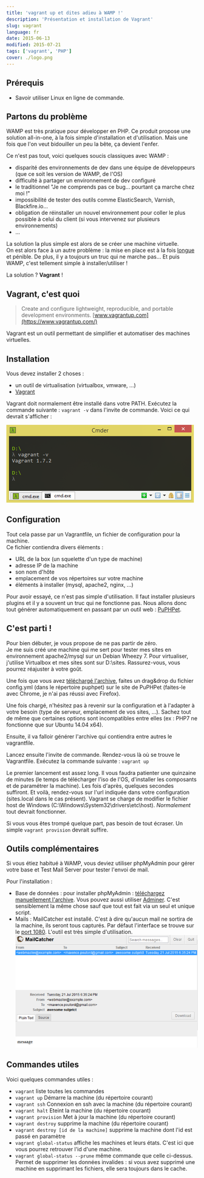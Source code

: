 ```yaml
---
title: 'vagrant up et dites adieu à WAMP !'
description: 'Présentation et installation de Vagrant'
slug: vagrant
language: fr
date: 2015-06-13
modified: 2015-07-21
tags: ['vagrant', 'PHP']
cover: ./logo.png
---
```


## Prérequis

- Savoir utiliser Linux en ligne de commande.

## Partons du problème

WAMP est très pratique pour développer en PHP. Ce produit propose une solution all-in-one, à la fois
simple d'installation et d'utilisation. Mais une fois que l'on veut bidouiller un peu la bête, ça
devient l'enfer.

Ce n'est pas tout, voici quelques soucis classiques avec WAMP :

- disparité des environnements de dev dans une équipe de développeurs (que ce soit les version de
  WAMP, de l'OS)
- difficulté à partager un environnement de dev configuré
- le traditionnel "Je ne comprends pas ce bug... pourtant ça marche chez moi !"
- impossibilité de tester des outils comme ElasticSearch, Varnish, Blackfire.io...
- obligation de réinstaller un nouvel environnement pour coller le plus possible à celui du client
  (si vous intervenez sur plusieurs environnements)
- ...

La solution la plus simple est alors de se créer une machine virtuelle.  
On est alors face à un autre problème : la mise en place est à la fois <u>longue</u> et pénible. De
plus, il y a toujours un truc qui ne marche pas... Et puis WAMP, c'est tellement simple à
installer/utiliser !

La solution ? **Vagrant** !

## Vagrant, c'est quoi

> Create and configure lightweight, reproducible, and portable development environments.
> [www.vagrantup.com](https://www.vagrantup.com/)

Vagrant est un outil permettant de simplifier et automatiser des machines virtuelles.

## Installation

Vous devez installer 2 choses :

- un outil de virtualisation (virtualbox, vmware, ...)
- [Vagrant](https://www.vagrantup.com/downloads.html)

Vagrant doit normalement être installé dans votre PATH. Exécutez la commande suivante : `vagrant -v`
dans l'invite de commande. Voici ce qui devrait s'afficher :

![vagrant version](./console.png)

## Configuration

Tout cela passe par un Vagrantfile, un fichier de configuration pour la machine.  
Ce fichier contiendra divers éléments :

- URL de la box (un squelette d'un type de machine)
- adresse IP de la machine
- son nom d'hôte
- emplacement de vos répertoires sur votre machine
- éléments à installer (mysql, apache2, nginx, ...)

Pour avoir essayé, ce n'est pas simple d'utilisation. Il faut installer plusieurs plugins et il y a
souvent un truc qui ne fonctionne pas. Nous allons donc tout générer automatiquement en passant par
un outil web : [PuPHPet](https://puphpet.com).

## C'est parti !

Pour bien débuter, je vous propose de ne pas partir de zéro.  
Je me suis créé une machine qui me sert pour tester mes sites en environnement apache2/mysql sur un
Debian Wheezy 7. Pour virtualiser, j'utilise Virtualbox et mes sites sont sur D:\sites.
Rassurez-vous, vous pourrez réajuster à votre goût.

Une fois que vous avez [téléchargé l'archive](https://github.com/maxpou/vagrant-sites-apache),
faites un drag&drop du fichier config.yml (dans le répertoire puphpet) sur le site de PuPHPet
(faites-le avec Chrome, je n'ai pas réussi avec Firefox).

Une fois chargé, n'hésitez pas à revenir sur la configuration et à l'adapter à votre besoin (type de
serveur, emplacement de vos sites, ...). Sachez tout de même que certaines options sont
incompatibles entre elles (ex : PHP7 ne fonctionne que sur Ubuntu 14.04 x64).

Ensuite, il va falloir générer l'archive qui contiendra entre autres le vagrantfile.

Lancez ensuite l'invite de commande. Rendez-vous là où se trouve le Vagrantfile. Exécutez la
commande suivante : `vagrant up`

Le premier lancement est assez long. Il vous faudra patienter une quinzaine de minutes (le temps de
télécharger l'iso de l'OS, d'installer les composants et de paramétrer la machine). Les fois
d'après, quelques secondes suffiront. Et voilà, rendez-vous sur l'url indiquée dans votre
configuration (sites.local dans le cas présent). Vagrant se charge de modifier le fichier host de
Windows (C:\Windows\System32\drivers\etc\host). _Normalement_ tout devrait fonctionner.

Si vous vous êtes trompé quelque part, pas besoin de tout écraser. Un simple `vagrant provision`
devrait suffire.

## Outils complémentaires

Si vous étiez habitué à WAMP, vous deviez utiliser phpMyAdmin pour gérer votre base et Test Mail
Server pour tester l'envoi de mail.

Pour l'installation :

- Base de données : pour installer phpMyAdmin :
  [téléchargez manuellement l'archive](https://files.phpmyadmin.net/phpMyAdmin/4.4.12/phpMyAdmin-4.4.12-all-languages.zip).
  Vous pouvez aussi utiliser [Adminer](http://www.adminer.org). C'est sensiblement la même chose
  sauf que tout est fait via un seul et unique script.
- Mails : MailCatcher est installé. C'est à dire qu'aucun mail ne sortira de la machine, ils seront
  tous capturés. Par défaut l'interface se trouve sur le [port 1080](http://sites.local:1080).
  L'outil est très simple d'utilisation. ![vagrant version](./mail.png)

## Commandes utiles

Voici quelques commandes utiles :

- `vagrant` liste toutes les commandes
- `vagrant up` Démarre la machine (du répertoire courant)
- `vagrant ssh` Connexion en ssh avec la machine (du répertoire courant)
- `vagrant halt` Eteint la machine (du répertoire courant)
- `vagrant provision` Met à jour la machine (du répertoire courant)
- `vagrant destroy` supprime la machine (du répertoire courant)
- `vagrant destroy [id de la machine]` supprime la machine dont l'id est passé en paramètre
- `vagrant global-status` affiche les machines et leurs états. C'est ici que vous pourrez retrouver
  l'id d'une machine.
- `vagrant global-status --prune` même commande que celle ci-dessus. Permet de supprimer les données
  invalides : si vous avez supprimé une machine en supprimant les fichiers, elle sera toujours dans
  le cache.
